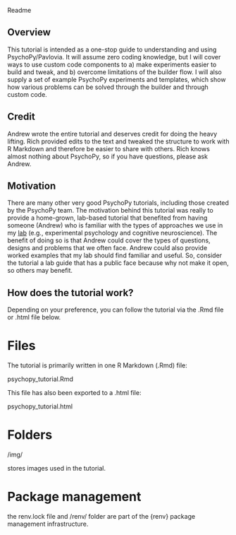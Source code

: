 Readme

## Overview ##

This tutorial is intended as a one-stop guide to understanding and using PsychoPy/Pavlovia. It will assume zero coding knowledge, but I will cover ways to use custom code components to a) make experiments easier to build and tweak, and b) overcome limitations of the builder flow. I will also supply a set of example PsychoPy experiments and templates, which show how various problems can be solved through the builder and through custom code.

## Credit ##

Andrew wrote the entire tutorial and deserves credit for doing the heavy lifting. Rich provided edits to the text and tweaked the structure to work with R Markdown 
and therefore be easier to share with others. Rich knows almost nothing about
PsychoPy, so if you have questions, please ask Andrew. 

## Motivation ##

There are many other very good PsychoPy tutorials, including those created by the 
PsychoPy team. The motivation behind this tutorial was really to provide a home-grown, lab-based tutorial that benefited from having someone (Andrew) who
is familiar with the types of approaches we use in my [lab](www.rich-ramsey.com) (e.g., experimental psychology and cognitive neuroscience). The benefit of doing so is that Andrew could cover the types of questions, designs and problems that we often face. Andrew could also provide worked examples that my lab should find familiar and useful. So, consider the tutorial a lab guide that has a public face because why not make it open, so others may benefit.

## How does the tutorial work? ##

Depending on your preference, you can follow the tutorial via the .Rmd file or
.html file below.

# Files #

The tutorial is primarily written in one R Markdown (.Rmd) file:

psychopy_tutorial.Rmd

This file has also been exported to a .html file:

psychopy_tutorial.html

# Folders #

/img/ 

stores images used in the tutorial.

# Package management #

the renv.lock file and /renv/ folder are part of the {renv} package management
infrastructure. 

